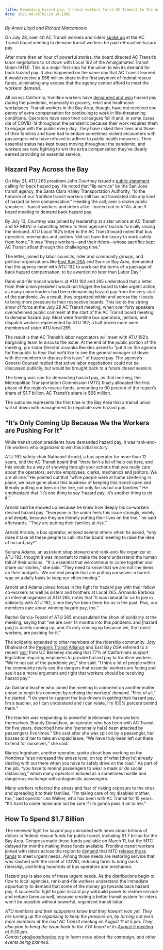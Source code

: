 ```yaml
---
title: Demanding hazard pay, transit workers force AC Transit to the negotiating table
date: 2021-08-06T02:29:14.190Z
---
```

<!--StartFragment-->

*By Annie Lloyd and Richard Marcantonio*

On July 28, over 40 AC Transit workers and riders [spoke up](http://actransit.granicus.com/player/clip/555?view_id=2&redirect=true) at the AC Transit board meeting to demand transit workers be paid retroactive hazard pay. 

After more than an hour of powerful stories, the board directed AC Transit’s labor negotiators to sit down with Local 192 of the Amalgamated Transit Union (ATU). This is a major first step for the union to win its demand for back hazard pay. It also happened on the same day that AC Transit learned it would receive a $66 million share in the first payment of federal rescue funds, eliminating any excuse that the agency cannot afford to meet the workers’ demand.

All across California, frontline workers have [demanded and won](https://leginfo.legislature.ca.gov/faces/billNavClient.xhtml?bill_id=202120220AB650) hazard pay during the pandemic, especially in grocery, retail and healthcare workplaces. Transit workers in the Bay Area, though, have not received one penny of extra compensation for continuing to work in life-threatening conditions. Operators have seen their colleagues fall ill and, in some cases, die of COVID-19 throughout the pandemic because their work requires them to engage with the public every day. They have risked their lives and those of their families and have had to endure sometimes violent encounters with passengers who have refused to adhere to public health measures. Their essential status has kept buses moving throughout the pandemic, and workers are now fighting to win the extra compensation they’ve clearly earned providing an essential service.

## **Hazard Pay Across the Bay**

On May 21, ATU 265 president John Courtney issued a [public statement](http://atulocal265.org/) calling for back hazard pay. He noted that “lip service” by the San Jose transit agency, the Santa Clara Valley Transportation Authority, “to the heroism of our frontline transit workers still has not translated into any kind of hazard or hero compensation.” Heeding the call, over a dozen public speakers—transit workers and riders alike—turned out to VTA’s June 3 board meeting to demand back hazard pay. 

By July 13, Courtney was joined by leadership at sister unions at AC Transit and SF MUNI in submitting letters to their agencies’ boards formally raising the demand. ATU Local 192’s letter to the AC Transit board noted that bus operators, mechanics and janitors “did not have the luxury to work safely from home.” It was “these workers—and their riders—whose sacrifice kept AC Transit afloat through this challenging time.” 

The letter, joined by labor councils, rider and community groups, and political organizations like [East Bay DSA](https://www.eastbaydsa.org/) and Sunrise Bay Area, demanded that the agency meet with ATU 192 to work out the terms of a package of back hazard compensation, to be awarded no later than Labor Day.” 

Rank-and-file transit workers at ATU 192 and 265 understood that a letter from their union president would not trigger the board to take urgent action, as many union leaders had been demanding hazard pay from the very start of the pandemic. As a result, they organized within and across their locals to bring more pressure to their respective boards. This led to the strong show of force at the July 28 AC Transit meeting, when over forty speakers overwhelmed public comment at the start of the AC Transit board meeting to demand hazard pay. Most were frontline bus operators, janitors, and dispatch workers represented by ATU 192; a half dozen more were members of sister ATU local 265. 

The result is that AC Transit’s labor negotiators will meet with ATU 192’s bargaining team to discuss the issue. At the end of the public portion of the meeting, pro-labor Director Jovanka Beckles asked to “put it on the agenda for the public to hear that we’d like to see the general manager sit down with the members to discuss this issue” of hazard pay. The agency’s General Counsel replied that active labor negotiations could not be discussed publicly, but would be brought back to a future closed session.

The timing was ripe for demanding hazard pay, as that morning, the Metropolitan Transportation Commission (MTC) finally allocated the first phase of the region’s rescue funds, amounting to 60 percent of the region’s share of $1.7 billion. AC Transit’s share is $66 million. 

The outcome represents the first time in the Bay Area that a transit union will sit down with management to negotiate over hazard pay.

## **“It’s Only Coming Up Because We the Workers are Pushing For It”**

While transit union presidents have demanded hazard pay, it was rank-and-file workers who organized to win this initial victory. 

ATU 192 safety chair Nathaniel Arnold, a bus operator for more than 12 years, told the AC Transit board that “there isn’t a lot of help out here, and this would be a way of showing through your actions that you really care about the operators, service employees, clerks, mechanics and janitors. We are all one.” He pointed out that “while people were at home sheltering in place, we have gone about this business of keeping this transit open and literally putting our lives on the line, not only for us but our families.” He emphasized that “it’s one thing to say ‘hazard pay,’ it’s another thing to do it.” 

Arnold said he showed up because he knew how deeply his co-workers desired hazard pay. “Everyone in the union feels this issue strongly, widely and deeply, because they are literally putting their lives on the line,” he said afterwards. “They are putting their families at risk.”  

Arnold Aranda, a bus operator, echoed several others when he asked, “why does it take all these people to call into the board meeting to raise the idea of hazard pay?” 

Sultana Adams, an assistant shop steward and rank-and-file organizer at ATU 192, thought it was important to make the board understand the human toll of their actions.  “It is essential that we continue to come together and share our stories,” she said. “They need to know that we are not line items on their budgets.  We are real people that are putting ourselves in harm’s way on a daily basis to keep our cities moving.” 

Arnold and Adams joined forces in the fight for hazard pay with their fellow co-workers as well as sisters and brothers at Local 265. Armando Barbosa, an internal organizer at ATU 265, notes that “It was natural for us to join in solidarity with ATU 192, since they’ve been there for us in the past. Plus, our members care about winning hazard pay, too.”

Rachel Garcia-Feezel of ATU 265 encapsulated the show of solidarity at the meeting, saying that “we are over 14 months into this pandemic and \[hazard pay] is barely coming up, and it’s only coming up because we, the transit workers, are pushing for it.”

The solidarity extended to other members of the ridership community. Joty Dhaliwal of the [People’s Transit Alliance](https://peoplestransit.org/) and East Bay DSA referred to a recent  [poll](https://www.latimes.com/california/story/2021-02-23/latino-and-indigenous-californians-are-disproportionately-impacted-by-covid-19) from UC Berkeley showing that 77% of Californians support legislation requiring employers to provide hazard pay to frontline workers. “We’re not out of the pandemic yet,” she said. ”I think a lot of people within the community really see the dangers that essential workers are facing and see it as a moral argument and right that workers should be receiving hazard pay.”

An Oakland teacher who joined the meeting to comment on another matter chose to begin his comment by echoing the workers’ demand. “First of all,” he started, “I do want to support the bus drivers in getting their hazard pay, I’m a teacher, so I can understand and I can relate, I’m 100% percent behind them.” 

The teacher was responding to powerful testimonials from workers themselves. Brandy Donaldson, an operator who has been with AC Transit for five years, described how she “personally ha\[s] been attacked by passengers five times.” She said after she was spit on by a passenger, her bosses told her to take an unpaid leave. “We have truly been left out there to fend for ourselves,” she said.

Bianca Ingraham, another operator, spoke about how working on the frontlines “also increased the stress level, on top of what \[they’re] already dealing with out there when you have to safely drive on the road.” As part of the job, “you have to remind passengers to wear a mask or do social distancing,” which many operators echoed as a sometimes hostile and dangerous exchange with antagonistic passengers.

Many workers reflected the stress and fear of risking exposure to the virus and spreading it to their families. “I’m taking care of my disabled mother, too,” said operator Lea Walker, who has been with AC Transit for 15 years. “It’s hard to come home and not be sure if I’m gonna pass it on to her.”

## **How To Spend $1.7 Billion**

The renewed fight for hazard pay coincided with news about billions of dollars in federal rescue funds for public transit, including $1.7 billion for the Bay Area. Congress made those funds available on March 11, but the MTC delayed for months making those funds available. Frontline transit workers joined with riders across the region to [demand](https://eastbaymajority.com/bay-area-transit-stimulus-bailout-arp-mtc-ac-transit/) that MTC [release those funds](https://www.youtube.com/watch?v=5rPv9oagqGg) to meet urgent needs. Among those needs are restoring service that was slashed with the onset of COVID, reducing fares to bring back ridership, and hiring hundreds of bus operators and mechanics. 

Hazard pay is also one of these urgent needs. As the distributions begin to flow to local agencies, rank-and-file workers understand the immediate opportunity to demand that some of the money go towards back hazard pay. A successful fight to gain hazard pay will build power to restore service and reduce fares as well, because creating a better transit system for riders won’t be possible without powerful, organized transit labor.

*ATU members and their supporters know that they haven’t won yet. They are turning up the organizing to keep the pressure on, by turning out even more members at the next AC Transit meeting on August 11 at 5 pm. They also plan to bring the issue back to the VTA board at its [August 5 meeting](http://santaclaravta.iqm2.com/Citizens/FileOpen.aspx?Type=14&ID=3308&Inline=True) at 5:30 pm.* \
*Contact [pta@eastbaydsa.org](mailto:pta@eastbaydsa.org) to learn more about the campaign, and other events being planned.*

<!--EndFragment-->